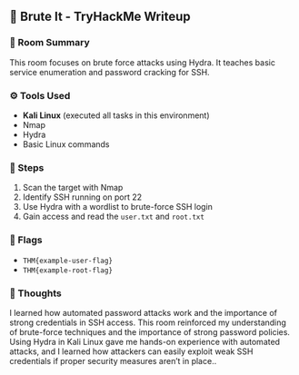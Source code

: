 ## 🔐 Brute It - TryHackMe Writeup

### 🧠 Room Summary
This room focuses on brute force attacks using Hydra. It teaches basic service enumeration and password cracking for SSH.

### ⚙️ Tools Used
- **Kali Linux** (executed all tasks in this environment)
- Nmap
- Hydra
- Basic Linux commands

### 🚀 Steps
1. Scan the target with Nmap  
2. Identify SSH running on port 22  
3. Use Hydra with a wordlist to brute-force SSH login  
4. Gain access and read the `user.txt` and `root.txt`

### 🏁 Flags
- `THM{example-user-flag}`
- `THM{example-root-flag}`

### 💬 Thoughts
I learned how automated password attacks work and the importance of strong credentials in SSH access.
This room reinforced my understanding of brute-force techniques and the importance of strong password policies. Using Hydra in Kali Linux gave me hands-on experience with automated attacks, and I learned how attackers can easily exploit weak SSH credentials if proper security measures aren’t in place..

